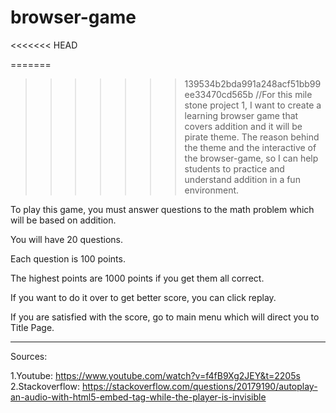 # browser-game
<<<<<<< HEAD

=======
>>>>>>> 139534b2bda991a248acf51bb99ee33470cd565b
//For this mile stone project 1, I want to create a learning browser game that covers addition and it will be pirate theme. The reason behind the theme and the interactive of the browser-game, so I can help students to practice and understand addition in a fun environment.

To play this game, you must answer questions to the math problem which will be based on addition.

You will have 20 questions.

Each question is 100 points.

The highest points are 1000 points if you get them all correct.

If you want to do it over to get better score, you can click replay.

If you are satisfied with the score, go to main menu which will direct you to Title Page.


-----------------------------------------------------------------------------------------------------------------------------------------------------

Sources:

1.Youtube: https://www.youtube.com/watch?v=f4fB9Xg2JEY&t=2205s
2.Stackoverflow: https://stackoverflow.com/questions/20179190/autoplay-an-audio-with-html5-embed-tag-while-the-player-is-invisible